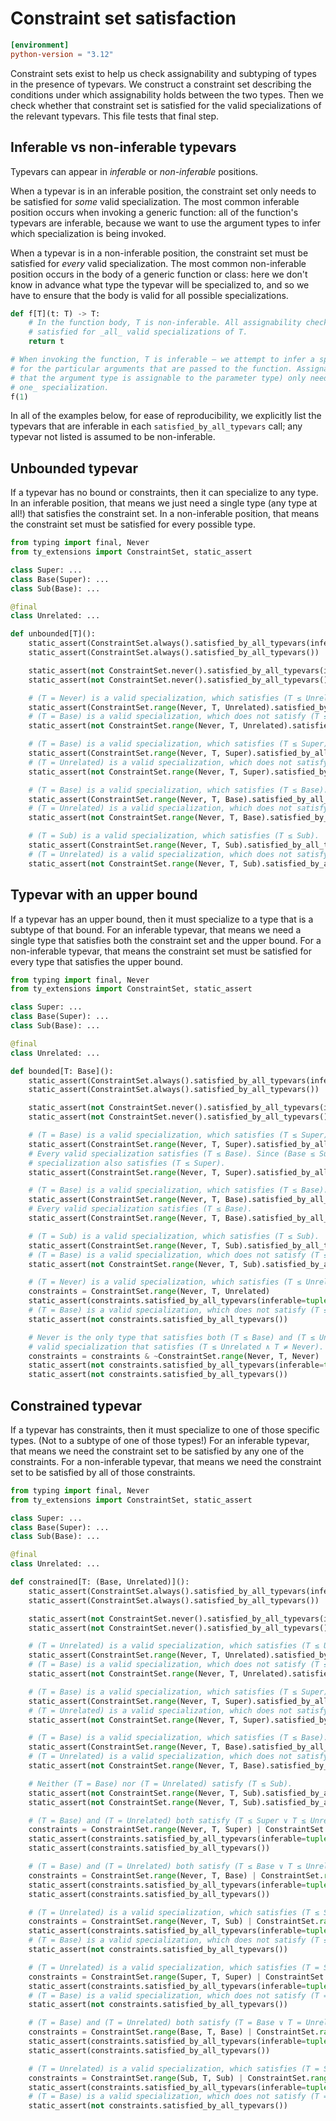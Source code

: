 # Constraint set satisfaction

```toml
[environment]
python-version = "3.12"
```

Constraint sets exist to help us check assignability and subtyping of types in the presence of
typevars. We construct a constraint set describing the conditions under which assignability holds
between the two types. Then we check whether that constraint set is satisfied for the valid
specializations of the relevant typevars. This file tests that final step.

## Inferable vs non-inferable typevars

Typevars can appear in _inferable_ or _non-inferable_ positions.

When a typevar is in an inferable position, the constraint set only needs to be satisfied for _some_
valid specialization. The most common inferable position occurs when invoking a generic function:
all of the function's typevars are inferable, because we want to use the argument types to infer
which specialization is being invoked.

When a typevar is in a non-inferable position, the constraint set must be satisfied for _every_
valid specialization. The most common non-inferable position occurs in the body of a generic
function or class: here we don't know in advance what type the typevar will be specialized to, and
so we have to ensure that the body is valid for all possible specializations.

```py
def f[T](t: T) -> T:
    # In the function body, T is non-inferable. All assignability checks involving T must be
    # satisfied for _all_ valid specializations of T.
    return t

# When invoking the function, T is inferable — we attempt to infer a specialization that is valid
# for the particular arguments that are passed to the function. Assignability checks (in particular,
# that the argument type is assignable to the parameter type) only need to succeed for _at least
# one_ specialization.
f(1)
```

In all of the examples below, for ease of reproducibility, we explicitly list the typevars that are
inferable in each `satisfied_by_all_typevars` call; any typevar not listed is assumed to be
non-inferable.

## Unbounded typevar

If a typevar has no bound or constraints, then it can specialize to any type. In an inferable
position, that means we just need a single type (any type at all!) that satisfies the constraint
set. In a non-inferable position, that means the constraint set must be satisfied for every possible
type.

```py
from typing import final, Never
from ty_extensions import ConstraintSet, static_assert

class Super: ...
class Base(Super): ...
class Sub(Base): ...

@final
class Unrelated: ...

def unbounded[T]():
    static_assert(ConstraintSet.always().satisfied_by_all_typevars(inferable=tuple[T]))
    static_assert(ConstraintSet.always().satisfied_by_all_typevars())

    static_assert(not ConstraintSet.never().satisfied_by_all_typevars(inferable=tuple[T]))
    static_assert(not ConstraintSet.never().satisfied_by_all_typevars())

    # (T = Never) is a valid specialization, which satisfies (T ≤ Unrelated).
    static_assert(ConstraintSet.range(Never, T, Unrelated).satisfied_by_all_typevars(inferable=tuple[T]))
    # (T = Base) is a valid specialization, which does not satisfy (T ≤ Unrelated).
    static_assert(not ConstraintSet.range(Never, T, Unrelated).satisfied_by_all_typevars())

    # (T = Base) is a valid specialization, which satisfies (T ≤ Super).
    static_assert(ConstraintSet.range(Never, T, Super).satisfied_by_all_typevars(inferable=tuple[T]))
    # (T = Unrelated) is a valid specialization, which does not satisfy (T ≤ Super).
    static_assert(not ConstraintSet.range(Never, T, Super).satisfied_by_all_typevars())

    # (T = Base) is a valid specialization, which satisfies (T ≤ Base).
    static_assert(ConstraintSet.range(Never, T, Base).satisfied_by_all_typevars(inferable=tuple[T]))
    # (T = Unrelated) is a valid specialization, which does not satisfy (T ≤ Base).
    static_assert(not ConstraintSet.range(Never, T, Base).satisfied_by_all_typevars())

    # (T = Sub) is a valid specialization, which satisfies (T ≤ Sub).
    static_assert(ConstraintSet.range(Never, T, Sub).satisfied_by_all_typevars(inferable=tuple[T]))
    # (T = Unrelated) is a valid specialization, which does not satisfy (T ≤ Sub).
    static_assert(not ConstraintSet.range(Never, T, Sub).satisfied_by_all_typevars())
```

## Typevar with an upper bound

If a typevar has an upper bound, then it must specialize to a type that is a subtype of that bound.
For an inferable typevar, that means we need a single type that satisfies both the constraint set
and the upper bound. For a non-inferable typevar, that means the constraint set must be satisfied
for every type that satisfies the upper bound.

```py
from typing import final, Never
from ty_extensions import ConstraintSet, static_assert

class Super: ...
class Base(Super): ...
class Sub(Base): ...

@final
class Unrelated: ...

def bounded[T: Base]():
    static_assert(ConstraintSet.always().satisfied_by_all_typevars(inferable=tuple[T]))
    static_assert(ConstraintSet.always().satisfied_by_all_typevars())

    static_assert(not ConstraintSet.never().satisfied_by_all_typevars(inferable=tuple[T]))
    static_assert(not ConstraintSet.never().satisfied_by_all_typevars())

    # (T = Base) is a valid specialization, which satisfies (T ≤ Super).
    static_assert(ConstraintSet.range(Never, T, Super).satisfied_by_all_typevars(inferable=tuple[T]))
    # Every valid specialization satisfies (T ≤ Base). Since (Base ≤ Super), every valid
    # specialization also satisfies (T ≤ Super).
    static_assert(ConstraintSet.range(Never, T, Super).satisfied_by_all_typevars())

    # (T = Base) is a valid specialization, which satisfies (T ≤ Base).
    static_assert(ConstraintSet.range(Never, T, Base).satisfied_by_all_typevars(inferable=tuple[T]))
    # Every valid specialization satisfies (T ≤ Base).
    static_assert(ConstraintSet.range(Never, T, Base).satisfied_by_all_typevars())

    # (T = Sub) is a valid specialization, which satisfies (T ≤ Sub).
    static_assert(ConstraintSet.range(Never, T, Sub).satisfied_by_all_typevars(inferable=tuple[T]))
    # (T = Base) is a valid specialization, which does not satisfy (T ≤ Sub).
    static_assert(not ConstraintSet.range(Never, T, Sub).satisfied_by_all_typevars())

    # (T = Never) is a valid specialization, which satisfies (T ≤ Unrelated).
    constraints = ConstraintSet.range(Never, T, Unrelated)
    static_assert(constraints.satisfied_by_all_typevars(inferable=tuple[T]))
    # (T = Base) is a valid specialization, which does not satisfy (T ≤ Unrelated).
    static_assert(not constraints.satisfied_by_all_typevars())

    # Never is the only type that satisfies both (T ≤ Base) and (T ≤ Unrelated). So there is no
    # valid specialization that satisfies (T ≤ Unrelated ∧ T ≠ Never).
    constraints = constraints & ~ConstraintSet.range(Never, T, Never)
    static_assert(not constraints.satisfied_by_all_typevars(inferable=tuple[T]))
    static_assert(not constraints.satisfied_by_all_typevars())
```

## Constrained typevar

If a typevar has constraints, then it must specialize to one of those specific types. (Not to a
subtype of one of those types!) For an inferable typevar, that means we need the constraint set to
be satisfied by any one of the constraints. For a non-inferable typevar, that means we need the
constraint set to be satisfied by all of those constraints.

```py
from typing import final, Never
from ty_extensions import ConstraintSet, static_assert

class Super: ...
class Base(Super): ...
class Sub(Base): ...

@final
class Unrelated: ...

def constrained[T: (Base, Unrelated)]():
    static_assert(ConstraintSet.always().satisfied_by_all_typevars(inferable=tuple[T]))
    static_assert(ConstraintSet.always().satisfied_by_all_typevars())

    static_assert(not ConstraintSet.never().satisfied_by_all_typevars(inferable=tuple[T]))
    static_assert(not ConstraintSet.never().satisfied_by_all_typevars())

    # (T = Unrelated) is a valid specialization, which satisfies (T ≤ Unrelated).
    static_assert(ConstraintSet.range(Never, T, Unrelated).satisfied_by_all_typevars(inferable=tuple[T]))
    # (T = Base) is a valid specialization, which does not satisfy (T ≤ Unrelated).
    static_assert(not ConstraintSet.range(Never, T, Unrelated).satisfied_by_all_typevars())

    # (T = Base) is a valid specialization, which satisfies (T ≤ Super).
    static_assert(ConstraintSet.range(Never, T, Super).satisfied_by_all_typevars(inferable=tuple[T]))
    # (T = Unrelated) is a valid specialization, which does not satisfy (T ≤ Super).
    static_assert(not ConstraintSet.range(Never, T, Super).satisfied_by_all_typevars())

    # (T = Base) is a valid specialization, which satisfies (T ≤ Base).
    static_assert(ConstraintSet.range(Never, T, Base).satisfied_by_all_typevars(inferable=tuple[T]))
    # (T = Unrelated) is a valid specialization, which does not satisfy (T ≤ Base).
    static_assert(not ConstraintSet.range(Never, T, Base).satisfied_by_all_typevars())

    # Neither (T = Base) nor (T = Unrelated) satisfy (T ≤ Sub).
    static_assert(not ConstraintSet.range(Never, T, Sub).satisfied_by_all_typevars(inferable=tuple[T]))
    static_assert(not ConstraintSet.range(Never, T, Sub).satisfied_by_all_typevars())

    # (T = Base) and (T = Unrelated) both satisfy (T ≤ Super ∨ T ≤ Unrelated).
    constraints = ConstraintSet.range(Never, T, Super) | ConstraintSet.range(Never, T, Unrelated)
    static_assert(constraints.satisfied_by_all_typevars(inferable=tuple[T]))
    static_assert(constraints.satisfied_by_all_typevars())

    # (T = Base) and (T = Unrelated) both satisfy (T ≤ Base ∨ T ≤ Unrelated).
    constraints = ConstraintSet.range(Never, T, Base) | ConstraintSet.range(Never, T, Unrelated)
    static_assert(constraints.satisfied_by_all_typevars(inferable=tuple[T]))
    static_assert(constraints.satisfied_by_all_typevars())

    # (T = Unrelated) is a valid specialization, which satisfies (T ≤ Sub ∨ T ≤ Unrelated).
    constraints = ConstraintSet.range(Never, T, Sub) | ConstraintSet.range(Never, T, Unrelated)
    static_assert(constraints.satisfied_by_all_typevars(inferable=tuple[T]))
    # (T = Base) is a valid specialization, which does not satisfy (T ≤ Sub ∨ T ≤ Unrelated).
    static_assert(not constraints.satisfied_by_all_typevars())

    # (T = Unrelated) is a valid specialization, which satisfies (T = Super ∨ T = Unrelated).
    constraints = ConstraintSet.range(Super, T, Super) | ConstraintSet.range(Unrelated, T, Unrelated)
    static_assert(constraints.satisfied_by_all_typevars(inferable=tuple[T]))
    # (T = Base) is a valid specialization, which does not satisfy (T = Super ∨ T = Unrelated).
    static_assert(not constraints.satisfied_by_all_typevars())

    # (T = Base) and (T = Unrelated) both satisfy (T = Base ∨ T = Unrelated).
    constraints = ConstraintSet.range(Base, T, Base) | ConstraintSet.range(Unrelated, T, Unrelated)
    static_assert(constraints.satisfied_by_all_typevars(inferable=tuple[T]))
    static_assert(constraints.satisfied_by_all_typevars())

    # (T = Unrelated) is a valid specialization, which satisfies (T = Sub ∨ T = Unrelated).
    constraints = ConstraintSet.range(Sub, T, Sub) | ConstraintSet.range(Unrelated, T, Unrelated)
    static_assert(constraints.satisfied_by_all_typevars(inferable=tuple[T]))
    # (T = Base) is a valid specialization, which does not satisfy (T = Sub ∨ T = Unrelated).
    static_assert(not constraints.satisfied_by_all_typevars())
```
